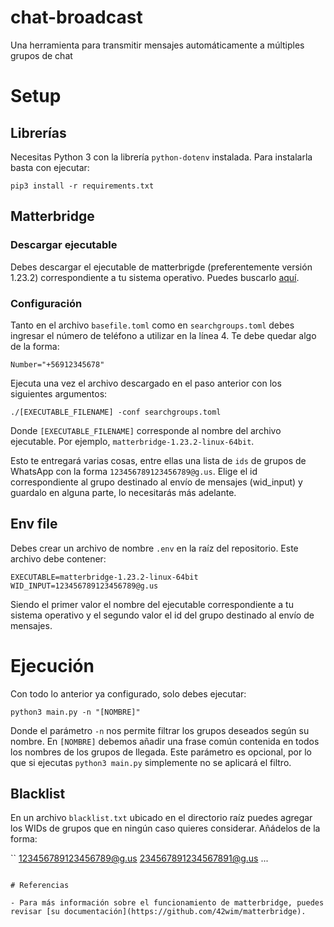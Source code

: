 # chat-broadcast

Una herramienta para transmitir mensajes automáticamente a múltiples grupos de chat

# Setup

## Librerías

Necesitas Python 3 con la librería `python-dotenv` instalada. Para instalarla basta con ejecutar:

```
pip3 install -r requirements.txt
```

## Matterbridge

### Descargar ejecutable

Debes descargar el ejecutable de matterbrigde (preferentemente versión 1.23.2) correspondiente a tu sistema operativo. Puedes buscarlo [aquí](https://github.com/42wim/matterbridge/releases).

### Configuración

Tanto en el archivo `basefile.toml` como en `searchgroups.toml` debes ingresar el número de teléfono a utilizar en la línea 4. Te debe quedar algo de la forma:

```
Number="+56912345678"
```

Ejecuta una vez el archivo descargado en el paso anterior con los siguientes argumentos:

```
./[EXECUTABLE_FILENAME] -conf searchgroups.toml
```

Donde `[EXECUTABLE_FILENAME]` corresponde al nombre del archivo ejecutable. Por ejemplo, `matterbridge-1.23.2-linux-64bit`.

Esto te entregará varias cosas, entre ellas una lista de `ids` de grupos de WhatsApp con la forma `123456789123456789@g.us`. Elige el id correspondiente al grupo destinado al envío de mensajes (wid_input) y guardalo en alguna parte, lo necesitarás más adelante.

## Env file

Debes crear un archivo de nombre `.env` en la raíz del repositorio. Este archivo debe contener:

```
EXECUTABLE=matterbridge-1.23.2-linux-64bit
WID_INPUT=123456789123456789@g.us
```

Siendo el primer valor el nombre del ejecutable correspondiente a tu sistema operativo y el segundo valor el id del grupo destinado al envío de mensajes.

# Ejecución

Con todo lo anterior ya configurado, solo debes ejecutar:

```
python3 main.py -n "[NOMBRE]"
```

Donde el parámetro `-n` nos permite filtrar los grupos deseados según su nombre. En `[NOMBRE]` debemos añadir una frase común contenida en todos los nombres de los grupos de llegada. Este parámetro es opcional, por lo que si ejecutas `python3 main.py` simplemente no se aplicará el filtro.

## Blacklist

En un archivo `blacklist.txt` ubicado en el directorio raíz puedes agregar los WIDs de grupos que en ningún caso quieres considerar. Añádelos de la forma:

``
123456789123456789@g.us
234567891234567891@g.us
...

```

# Referencias

- Para más información sobre el funcionamiento de matterbridge, puedes revisar [su documentación](https://github.com/42wim/matterbridge).
```
